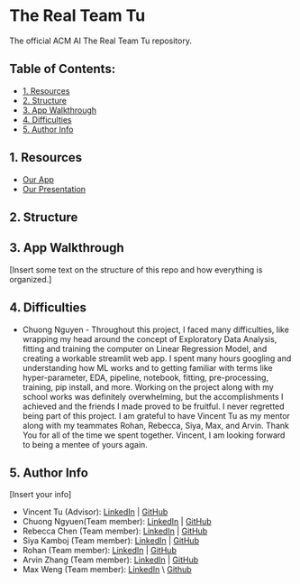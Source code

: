 # The Real Team Tu
The official ACM AI The Real Team Tu repository.

## Table of Contents:
- [1. Resources](https://github.com/acmucsd-projects/fa22-ai-team-3/blob/main/README.md#1-resources)
- [2. Structure](https://github.com/acmucsd-projects/fa22-ai-team-3/blob/main/README.md#2-structure)
- [3. App Walkthrough](https://github.com/acmucsd-projects/fa22-ai-team-3/blob/main/README.md#3-app-walkthrough)
- [4. Difficulties](https://github.com/acmucsd-projects/fa22-ai-team-3/blob/main/README.md#4-difficulties)
- [5. Author Info](https://github.com/acmucsd-projects/fa22-ai-team-3/blob/main/README.md#5-author-info)

## 1. Resources

- [Our App](https://chuongnguyen26-fa22-ai-team-3-app-rt9hxr.streamlit.app)
- [Our Presentation](https://docs.google.com/presentation/d/1WYZ-qgkKUHk-WgwDZpxysWq-WS-AqI2Ajovd0sB8ASg/edit?usp=sharing)

## 2. Structure

## 3. App Walkthrough

[Insert some text on the structure of this repo and how everything is organized.]

## 4. Difficulties

- Chuong Nguyen - Throughout this project, I faced many difficulties, like wrapping my head around the concept of Exploratory Data Analysis, fitting and training the computer on Linear Regression Model, and creating a workable streamlit web app. I spent many hours googling and understanding how ML works and to getting familiar with terms like hyper-parameter, EDA, pipeline, notebook, fitting, pre-processing, training, pip install, and more. Working on the project along with my school works was definitely overwhelming, but the accomplishments I achieved and the friends I made proved to be fruitful. I never regretted being part of this project. I am grateful to have Vincent Tu as my mentor along with my teammates Rohan, Rebecca, Siya, Max, and Arvin. Thank You for all of the time we spent together. Vincent, I am looking forward to being a mentee of yours again. 

## 5. Author Info

[Insert your info]

- Vincent Tu (Advisor):            [LinkedIn](https://www.linkedin.com/in/vincent-tu-422b18208/) | [GitHub](https://github.com/alckasoc)
- Chuong Ngyuen(Team member):            [LinkedIn](https://www.linkedin.com/in/chuong-nguyen-profile) | [GitHub](https://github.com/chuongnguyen26)
- Rebecca Chen (Team member):            [LinkedIn](https://www.linkedin.com/in/jiaying-chen-680b331b8/) | [GitHub](https://github.com/rcwoshimao)
- Siya Kamboj (Team member):            [LinkedIn]() | [GitHub]()
- Rohan (Team member):            [LinkedIn](https://www.linkedin.com/in/rohan-nambimadom-088869243/) | [GitHub](https://github.com/TDKCoder)           
- Arvin Zhang (Team member):            [LinkedIn](https://www.linkedin.com/in/arvin-zhang) | [GitHub](https://github.com/locks-az)            
- Max Weng (Team member):               [LinkedIn]() \ [Github]()
